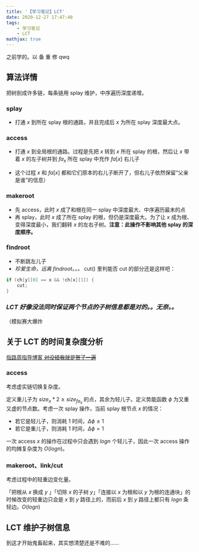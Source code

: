 ```yaml
---
title: '【学习笔记】LCT'
date: 2020-12-27 17:47:40
tags:
    - 学习笔记
    - LCT
mathjax: true
---
```


之前学的。以 备 重 修 qwq

## 算法详情

把树剖成许多链，每条链用 splay 维护，中序遍历深度递增。

### splay

* 打通 $x$ 到所在 splay 根的通路，并且完成后 $x$ 为所在 splay 深度最大点。

### access

* 打通 $x$ 到全局根的通路。过程是先把 $x$ 转到 $x$ 所在 splay 的根，然后让 $x$ 带着 $x$ 的左子树并到 $fa_x$ 所在 splay 中充作 $fa[x]$ 右儿子

* 这个过程 $x$ 和 $fa[x]$ 都和它们原本的右儿子断开了，但右儿子依然保留“父亲是谁”的信息）

### makeroot

* 先 access，此时 $x$ 成了和根在同一 splay 中深度最大、中序遍历最末的点
* 再 splay，此时 $x$ 成了所在 splay 的根，但仍是深度最大。为了让 $x$ 成为根、变得深度最小，我们翻转 $x$ 的左右子树。**注意：此操作不影响其他 splay 的深度顺序。**

### findroot

* 不断跳左儿子
* *珍爱生命，远离 findroot。。。* cut() 里判能否 cut 的部分还是这样吧：
``` c++
if (ch[y][0] == x && !ch[x][1]) {
    cut;
}
```

### *LCT 好像没法同时保证两个节点的子树信息都是对的。。无奈。。*
（模拟赛大爆炸

## 关于 LCT 的时间复杂度分析

[指路周指导博客 ~~对没错我就是贺了一遍~~](https://www.cnblogs.com/zhouzhendong/p/JunTanFenXi.html)

### access

考虑虚实链切换复杂度。

定义重儿子为 $size_x * 2 \geq size_{fa_x}$ 的点，其余为轻儿子。定义势能函数 $\phi$ 为又重又虚的节点数。考虑一次 splay 操作，当前 splay 根节点 $x$ 的情况：

* 若它是轻儿子，则消耗 $1$ 时间，$\Delta \phi \leq 1$
* 若它是重儿子，则消耗 $1$ 时间，$\Delta \phi = 1$

一次 access $x$ 的操作在过程中只会遇到 $logn$ 个轻儿子，因此一次 access 操作的均摊复杂度为 $O(logn)$。

### makeroot、link/cut

考虑过程中的轻重边变化量。

「把根从 $x$ 换成 $y$ 」「切除 $x$ 的子树 $y$」「连接以 $x$ 为根和以 $y$ 为根的连通块」的时候改变的轻重边只会是 $x$ 到 $y$ 路径上的，而前后 $x$ 到 $y$ 路径上都只有 $logn$ 条轻边。$O(logn)$

## LCT 维护子树信息

到这才开始鬼畜起来，其实想清楚还是不难的……